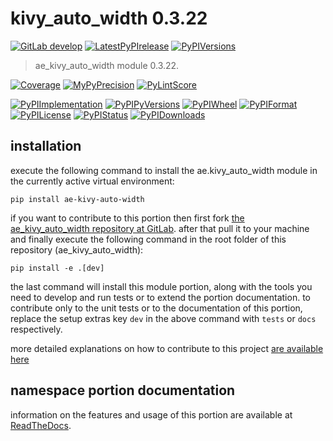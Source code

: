 <!-- THIS FILE IS EXCLUSIVELY MAINTAINED by the project ae.ae V0.3.95 -->
<!-- THIS FILE IS EXCLUSIVELY MAINTAINED by the project aedev.tpl_namespace_root V0.3.14 -->
# kivy_auto_width 0.3.22

[![GitLab develop](https://img.shields.io/gitlab/pipeline/ae-group/ae_kivy_auto_width/develop?logo=python)](
    https://gitlab.com/ae-group/ae_kivy_auto_width)
[![LatestPyPIrelease](
    https://img.shields.io/gitlab/pipeline/ae-group/ae_kivy_auto_width/release0.3.21?logo=python)](
    https://gitlab.com/ae-group/ae_kivy_auto_width/-/tree/release0.3.21)
[![PyPIVersions](https://img.shields.io/pypi/v/ae_kivy_auto_width)](
    https://pypi.org/project/ae-kivy-auto-width/#history)

>ae_kivy_auto_width module 0.3.22.

[![Coverage](https://ae-group.gitlab.io/ae_kivy_auto_width/coverage.svg)](
    https://ae-group.gitlab.io/ae_kivy_auto_width/coverage/index.html)
[![MyPyPrecision](https://ae-group.gitlab.io/ae_kivy_auto_width/mypy.svg)](
    https://ae-group.gitlab.io/ae_kivy_auto_width/lineprecision.txt)
[![PyLintScore](https://ae-group.gitlab.io/ae_kivy_auto_width/pylint.svg)](
    https://ae-group.gitlab.io/ae_kivy_auto_width/pylint.log)

[![PyPIImplementation](https://img.shields.io/pypi/implementation/ae_kivy_auto_width)](
    https://gitlab.com/ae-group/ae_kivy_auto_width/)
[![PyPIPyVersions](https://img.shields.io/pypi/pyversions/ae_kivy_auto_width)](
    https://gitlab.com/ae-group/ae_kivy_auto_width/)
[![PyPIWheel](https://img.shields.io/pypi/wheel/ae_kivy_auto_width)](
    https://gitlab.com/ae-group/ae_kivy_auto_width/)
[![PyPIFormat](https://img.shields.io/pypi/format/ae_kivy_auto_width)](
    https://pypi.org/project/ae-kivy-auto-width/)
[![PyPILicense](https://img.shields.io/pypi/l/ae_kivy_auto_width)](
    https://gitlab.com/ae-group/ae_kivy_auto_width/-/blob/develop/LICENSE.md)
[![PyPIStatus](https://img.shields.io/pypi/status/ae_kivy_auto_width)](
    https://libraries.io/pypi/ae-kivy-auto-width)
[![PyPIDownloads](https://img.shields.io/pypi/dm/ae_kivy_auto_width)](
    https://pypi.org/project/ae-kivy-auto-width/#files)


## installation


execute the following command to install the
ae.kivy_auto_width module
in the currently active virtual environment:
 
```shell script
pip install ae-kivy-auto-width
```

if you want to contribute to this portion then first fork
[the ae_kivy_auto_width repository at GitLab](
https://gitlab.com/ae-group/ae_kivy_auto_width "ae.kivy_auto_width code repository").
after that pull it to your machine and finally execute the
following command in the root folder of this repository
(ae_kivy_auto_width):

```shell script
pip install -e .[dev]
```

the last command will install this module portion, along with the tools you need
to develop and run tests or to extend the portion documentation. to contribute only to the unit tests or to the
documentation of this portion, replace the setup extras key `dev` in the above command with `tests` or `docs`
respectively.

more detailed explanations on how to contribute to this project
[are available here](
https://gitlab.com/ae-group/ae_kivy_auto_width/-/blob/develop/CONTRIBUTING.rst)


## namespace portion documentation

information on the features and usage of this portion are available at
[ReadTheDocs](
https://ae.readthedocs.io/en/latest/_autosummary/ae.kivy_auto_width.html
"ae_kivy_auto_width documentation").
